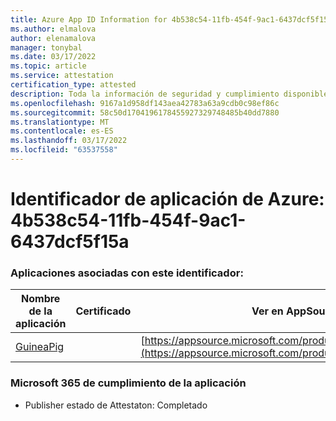 ```yaml
---
title: Azure App ID Information for 4b538c54-11fb-454f-9ac1-6437dcf5f15a
ms.author: elmalova
author: elenamalova
manager: tonybal
ms.date: 03/17/2022
ms.topic: article
ms.service: attestation
certification_type: attested
description: Toda la información de seguridad y cumplimiento disponible para 4b538c54-11fb-454f-9ac1-6437dcf5f15a.
ms.openlocfilehash: 9167a1d958df143aea42783a63a9cdb0c98ef86c
ms.sourcegitcommit: 58c50d1704196178455927329748485b40dd7880
ms.translationtype: MT
ms.contentlocale: es-ES
ms.lasthandoff: 03/17/2022
ms.locfileid: "63537558"
---
```

# <a name="azure-app-id-4b538c54-11fb-454f-9ac1-6437dcf5f15a"></a>Identificador de aplicación de Azure: 4b538c54-11fb-454f-9ac1-6437dcf5f15a


### <a name="apps-associated-with-this-id"></a>Aplicaciones asociadas con este identificador:
| **Nombre de la aplicación** | **Certificado** | **Ver en AppSource** |
|--------------|---------------|-----------------------|
| [GuineaPig](../forward/WA200003486.md) |  | [https://appsource.microsoft.com/product/office/WA200003486](https://appsource.microsoft.com/product/office/WA200003486) |

### <a name="microsoft-365-app-compliance-status"></a>Microsoft 365 de cumplimiento de la aplicación
- Publisher estado de Attestaton: Completado
